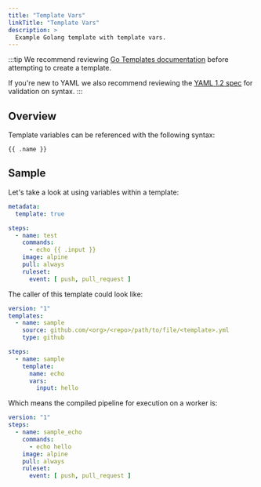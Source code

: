 ```yaml
---
title: "Template Vars"
linkTitle: "Template Vars"
description: >
  Example Golang template with template vars.
---
```


:::tip
We recommend reviewing [Go Templates documentation](https://golang.org/pkg/text/template/) before attempting to create a template.

If you're new to YAML we also recommend reviewing the [YAML 1.2 spec](https://yaml.org/spec/1.2/spec.html) for validation on syntax.
:::

## Overview

Template variables can be referenced with the following syntax:

`{{ .name }}`

## Sample

Let's take a look at using variables within a template:

```yaml
metadata:
  template: true

steps:
  - name: test
    commands:
      - echo {{ .input }}
    image: alpine
    pull: always
    ruleset:
      event: [ push, pull_request ]
```

The caller of this template could look like:

```yaml
version: "1"
templates:
  - name: sample
    source: github.com/<org>/<repo>/path/to/file/<template>.yml
    type: github

steps:
  - name: sample
    template:
      name: echo
      vars:
        input: hello
```

Which means the compiled pipeline for execution on a worker is:

```yaml
version: "1"
steps:
  - name: sample_echo
    commands:
      - echo hello
    image: alpine
    pull: always
    ruleset:
      event: [ push, pull_request ]
```

